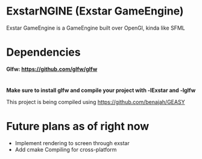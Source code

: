 # ExstarNGINE (Exstar GameEngine)

Exstar GameEngine is a GameEngine built over OpenGl, kinda like SFML

# Dependencies
**Glfw: https://github.com/glfw/glfw**
# 

**Make sure to install glfw and compile your project with -lExstar and -lglfw**

This project is being compiled using https://github.com/benajah/GEASY

# Future plans as of right now

- Implement rendering to screen through exstar
- Add cmake Compiling for cross-platform

